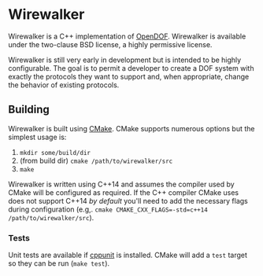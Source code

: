 # Wirewalker
Wirewalker is a C++ implementation of [OpenDOF][opendof].  Wirewalker is
available under the two-clause BSD license, a highly permissive license.

Wirewalker is still very early in development but is intended to be highly
configurable.  The goal is to permit a developer to create a DOF system with
exactly the protocols they want to support and, when appropriate, change the
behavior of existing protocols.

## Building
Wirewalker is built using [CMake][cmake].  CMake supports numerous options but
the simplest usage is:

1. `mkdir some/build/dir`
2. (from build dir) `cmake /path/to/wirewalker/src`
3. `make`

Wirewalker is written using C++14 and assumes the compiler used by CMake will
be configured as required.  If the C++ compiler CMake uses does not support
C++14 *by default* you'll need to add the necessary flags during configuration
(e.g,. `cmake CMAKE_CXX_FLAGS=-std=c++14 /path/to/wirewalker/src`).

### Tests
Unit tests are available if [cppunit][cppunit] is installed.  CMake will add a
`test` target so they can be run (`make test`).

[cmake]: http://cmake.org/ "CMake"
[cppunit]: https://sourceforge.net/projects/cppunit/ "cppunit"
[opendof]: http://opendof.org/ "The OpenDOF Project"
